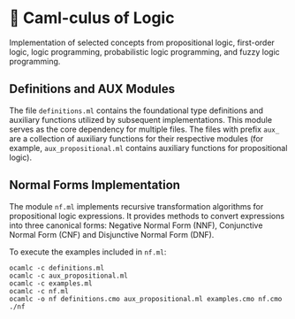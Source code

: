 # 🐫 Caml-culus of Logic

Implementation of selected concepts from propositional logic, first-order logic, logic programming, probabilistic logic programming, and fuzzy logic programming.

## Definitions and AUX Modules

The file `definitions.ml` contains the foundational type definitions and auxiliary functions utilized by subsequent implementations. This module serves as the core dependency for multiple files. The files with prefix `aux_` are a collection of auxiliary functions for their respective modules (for example, `aux_propositional.ml` contains auxiliary functions for propositional logic).

## Normal Forms Implementation

The module `nf.ml` implements recursive transformation algorithms for propositional logic expressions. It provides methods to convert expressions into three canonical forms: Negative Normal Form (NNF), Conjunctive Normal Form (CNF) and Disjunctive Normal Form (DNF).

To execute the examples included in `nf.ml`:

```
ocamlc -c definitions.ml
ocamlc -c aux_propositional.ml
ocamlc -c examples.ml
ocamlc -c nf.ml
ocamlc -o nf definitions.cmo aux_propositional.ml examples.cmo nf.cmo
./nf
```
